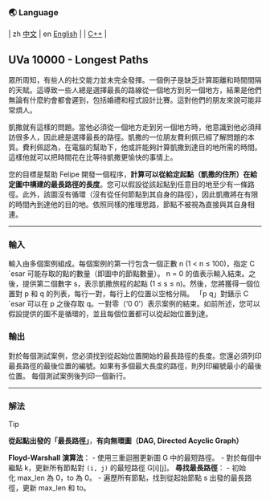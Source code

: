 ### 🌏 **Language**
| zh [中文](MD10000_zh.md) | en [English](md10000_en.md) | 
| [C++](UVa10000.cpp) |


<aside>

## **UVa 10000 - Longest Paths**

眾所周知，有些人的社交能力並未完全發揮。一個例子是缺乏計算距離和時間間隔的天賦。這導致一些人總是選擇最長的路線從一個地方到另一個地方，結果是他們無論有什麼約會都會遲到，包括婚禮和程式設計比賽。這對他們的朋友來說可能非常煩人。

凱撒就有這樣的問題。當他必須從一個地方走到另一個地方時，他意識到他必須拜訪很多人，因此總是選擇最長的路徑。凱撒的一位朋友費利佩已經了解問題的本質。費利佩認為，在電腦的幫助下，他或許能夠計算凱撒到達目的地所需的時間。這樣他就可以把時間花在比等待凱撒更愉快的事情上。

您的目標是幫助 Felipe 開發一個程序，**計算可以從給定起點（凱撒的住所）在給定圖中構建的最長路徑的長度**。您可以假設從該起點到任意目的地至少有一條路徑。此外，該圖沒有循環（沒有從任何節點到其自身的路徑），因此凱撒將在有限的時間內到達他的目的地。依照同樣的推理思路，節點不被視為直接與其自身相連。

---

### **輸入**

輸入由多個案例組成。每個案例的第一行包含一個正數 n (1 < n ≤ 100)，指定 C´esar 可能存取的點的數量（即圖中的節點數量）。 n = 0 的值表示輸入結束。之後，提供第二個數字 s，表示凱撒旅程的起點 (1 ≤ s ≤ n)。然後，您將獲得一個位置對 p 和 q 的列表，每行一對，每行上的位置以空格分隔。 「p q」對錶示 C´esar 可以在 p 之後存取 q。一對零（‘0 0’）表示案例的結束。如前所述，您可以假設提供的圖不是循環的，並且每個位置都可以從起始位置到達。

### **輸出**

對於每個測試案例，您必須找到從起始位置開始的最長路徑的長度。您還必須列印最長路徑的最後位置的編號。如果有多個最大長度的路徑，則列印編號最小的最後位置。
每個測試案例後列印一個新行。

---

</aside>

### **解法**

<aside>

> [!TIP]
> 
> **從起點出發的「最長路徑」**，**有向無環圖（DAG, Directed Acyclic Graph）**
> 
> **Floyd-Warshall 演算法**：
>     - 使用三重迴圈更新圖 G 中的最短路徑。
>     - 對於每個中繼點 k，更新所有節點對 `(i, j)` 的最短路徑 G[i][j]。
> **尋找最長路徑**：
>     - 初始化 max_len 為 0，to 為 0。
>     - 遍歷所有節點，找到從起始節點 s 出發的最長路徑，更新 max_len 和 to。
> 

</aside>